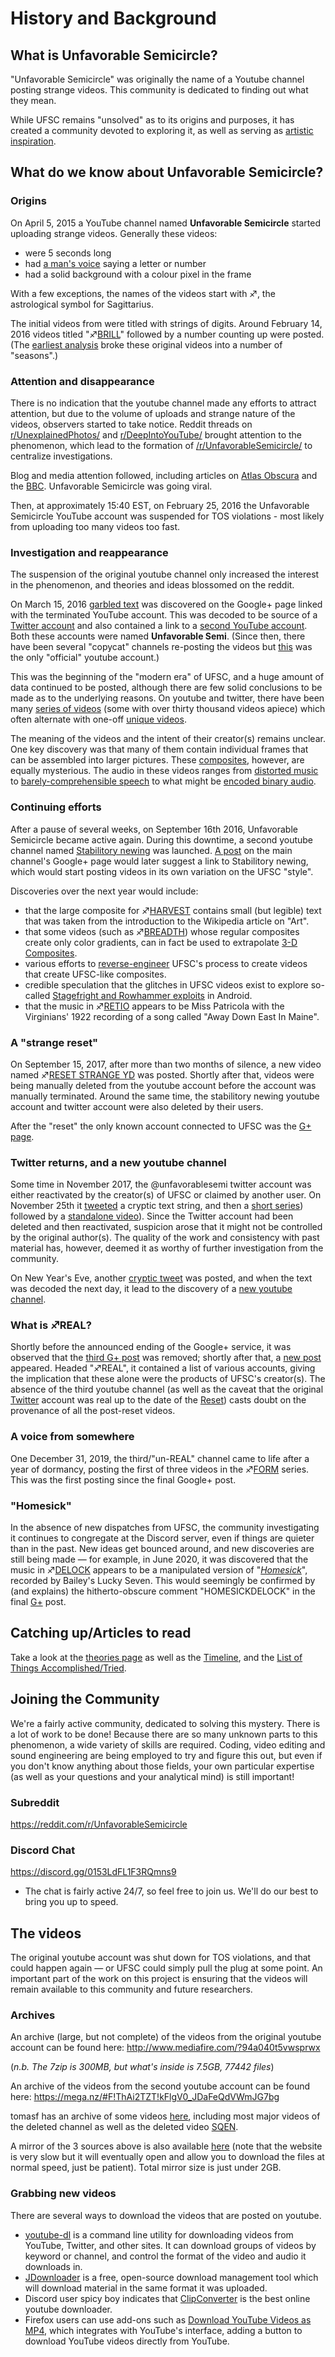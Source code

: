 # History and Background

## What is Unfavorable Semicircle?

"Unfavorable Semicircle" was originally the name of a Youtube channel posting strange
videos. This community is dedicated to finding out what they mean.

While UFSC remains "unsolved" as to its origins and purposes, it has
created a community devoted to exploring it, as well as serving as [artistic inspiration](Art_inspired_by_UFSC "wikilink").

## What do we know about Unfavorable Semicircle?

### Origins

On April 5, 2015 a YouTube channel named **Unfavorable Semicircle**
started uploading strange videos. Generally these videos:

  - were 5 seconds long
  - had [a man's voice](Unknown_Voice "wikilink") saying a letter or
    number
  - had a solid background with a colour pixel in the frame

With a few exceptions, the names of the videos start with ♐, the
astrological symbol for Sagittarius.

The initial videos from were titled with strings of digits. Around
February 14, 2016 videos titled "♐[BRILL](BRILL "wikilink")" followed by
a number counting up were posted. (The [earliest analysis](https://www.reddit.com/r/UnfavorableSemicircle/comments/46zwat/breakdown_of_todays_findings_february_22nd_2016/)
broke these original videos into a number of "seasons".)

### Attention and disappearance

There is no indication that the youtube channel made any efforts to
attract attention, but due to the volume of uploads and strange nature
of the videos, observers started to take notice. Reddit threads on
[r/UnexplainedPhotos/](https://www.reddit.com/r/UnexplainedPhotos/comments/392asu/for_the_last_two_months_this_youtube_channel_has/)
and
[r/DeepIntoYouTube/](https://www.reddit.com/r/DeepIntoYouTube/comments/46ib34/this_youtube_account_has_been_uploading_about_2/)
brought attention to the phenomenon, which lead to the formation of
[/r/UnfavorableSemicircle/](https://www.reddit.com/r/UnfavorableSemicircle/)
to centralize investigations.

Blog and media attention followed, including articles on [Atlas Obscura](http://www.atlasobscura.com/articles/the-unsettling-mystery-of-the-creepiest-channel-on-youtube)
and the
[BBC](http://www.bbc.com/future/story/20160225-the-quest-to-solve-youtubes-strangest-mystery).
Unfavorable Semicircle was going viral.

Then, at approximately 15:40 EST, on February 25, 2016 the Unfavorable
Semicircle YouTube account was suspended for TOS violations - most
likely from uploading too many videos too fast.

### Investigation and reappearance

The suspension of the original youtube channel only increased the
interest in the phenomenon, and theories and ideas blossomed on the
reddit.

On March 15, 2016 [garbled text](G+_post_1 "wikilink") was discovered on
the Google+ page linked with the terminated YouTube account. This was
decoded to be source of a [Twitter account](https://twitter.com/unfavorablesemi) and also contained a link
to a [second YouTube account](https://www.youtube.com/channel/UCLEBJyqL1KKsKKz_aBqfPaQ). Both
these accounts were named **Unfavorable Semi**. (Since then, there have
been several "copycat" channels re-posting the videos but
[this](https://www.youtube.com/channel/UCLEBJyqL1KKsKKz_aBqfPaQ) was the
only "official" youtube account.)

This was the beginning of the "modern era" of UFSC, and a huge amount of
data continued to be posted, although there are few solid conclusions to
be made as to the underlying reasons. On youtube and twitter, there have
been many [series of videos](List_of_Series "wikilink") (some with over
thirty thousand videos apiece) which often alternate with one-off
[unique videos](List_of_videos_without_series "wikilink").

The meaning of the videos and the intent of their creator(s) remains
unclear. One key discovery was that many of them contain individual
frames that can be assembled into larger pictures. These
[composites](Composite_visual_overview "wikilink"), however, are equally
mysterious. The audio in these videos ranges from [distorted music](RETIO "wikilink") to [barely-comprehensible
speech](CREM "wikilink") to what might be [encoded binary
audio](CAB "wikilink").

### Continuing efforts

After a pause of several weeks, on September 16th 2016, Unfavorable
Semicircle became active again. During this downtime, a second youtube
channel named [Stabilitory newing](Stabilitory_newing "wikilink") was
launched. [A post](G+_post_3 "wikilink") on the main channel's Google+
page would later suggest a link to Stabilitory newing, which would start
posting videos in its own variation on the UFSC "style".

Discoveries over the next year would include:

  - that the large composite for ♐[HARVEST](HARVEST "wikilink") contains
    small (but legible) text that was taken from the introduction to the
    Wikipedia article on "Art".
  - that some videos (such as ♐[BREADTH](BREADTH "wikilink")) whose
    regular composites create only color gradients, can in fact be used
    to extrapolate [ 3-D Composites](3D_Composite "wikilink").
  - various efforts to
    [reverse-engineer](Reverse_Engineering_Attempts "wikilink") UFSC's
    process to create videos that create UFSC-like composites.
  - credible speculation that the glitches in UFSC videos exist to
    explore so-called [ Stagefright and Rowhammer exploits](UFSC,_Stagefright_and_Rowhammer_exploits "wikilink") in
    Android.
  - that the music in ♐[RETIO](RETIO "wikilink") appears to be Miss
    Patricola with the Virginians' 1922 recording of a song called "Away
    Down East In Maine".

### A "strange reset"

On September 15, 2017, after more than two months of silence, a new
video named ♐[RESET STRANGE YD](RESET_STRANGE_YD "wikilink") was posted.
Shortly after that, videos were being manually deleted from the youtube
account before the account was manually terminated. Around the same
time, the stabilitory newing youtube account and twitter account were
also deleted by their users.

After the "reset" the only known account connected to UFSC was the [G+ page](https://plus.google.com/100522957117354193465).

### Twitter returns, and a new youtube channel

Some time in November 2017, the @unfavorablesemi twitter account was
either reactivated by the creator(s) of UFSC or claimed by another user.
On November 25th it
[tweeted](https://twitter.com/unfavorablesemi/status/934524815863701504)
a cryptic text string, and then a [short series](FMI "wikilink"))
followed by a [standalone video](DDR_DONE "wikilink")).
Since the Twitter account had been deleted and then reactivated,
suspicion arose that it might not be controlled by the original author(s). The
quality of the work and consistency with past material has, however,
deemed it as worthy of further investigation from the community.

On New Year's Eve, another [cryptic tweet](NYE_tweet "wikilink") was
posted, and when the text was decoded the next day, it lead to the
discovery of a [new youtube channel](3rd_youtube_channel "wikilink").

### What is ♐REAL?

Shortly before the announced ending of the Google+ service, it was
observed that the [third G+ post](Google_Plus#G.2B_post_3 "wikilink")
was removed; shortly after that, a [new post](Google_Plus#G.2B_post_4 "wikilink") appeared. Headed "♐REAL", it
contained a list of various accounts, giving the implication that these
alone were the products of UFSC's creator(s). The absence of the third youtube
channel (as well as the caveat that the original
[Twitter](Twitter "wikilink") account was real up to the date of the
[Reset](RESET_STRANGE_YD "wikilink")) casts doubt on the provenance of
all the post-reset videos.

### A voice from somewhere

One December 31, 2019, the third/"un-REAL" channel came to life after a
year of dormancy, posting the first of three videos in the
♐[FORM](FORM "wikilink") series. This was the first posting since the
final Google+ post.

### "Homesick"
In the absence of new dispatches from UFSC, the community investigating it continues to congregate at the Discord server, even if things are quieter than in the past. New ideas get bounced around, and new discoveries are still being made — for example, in June 2020, it was discovered that the music in ♐[DELOCK](DELOCK "wikilink") appears to be a manipulated version of "[*Homesick*](https://youtu.be/Mw6n1LuMaBQ)", recorded by Bailey's Lucky Seven. This would seemingly be confirmed by (and explains) the hitherto-obscure comment "HOMESICKDELOCK" in the final [G+](Google_Plus "wikilink") post.

## Catching up/Articles to read

Take a look at the [theories page](List_of_Theories "wikilink") as well
as the [Timeline](Timeline "wikilink"), and the [List of Things
Accomplished/Tried](List_of_Things_Accomplished_Tried "wikilink").

## Joining the Community

We're a fairly active community, dedicated to solving this mystery.
There is a lot of work to be done\! Because there are so many unknown
parts to this phenomenon, a wide variety of skills are required. Coding,
video editing and sound engineering are being employed to try and figure
this out, but even if you don't know anything about those fields, your
own particular expertise (as well as your questions and your analytical
mind) is still important\!

### Subreddit

<https://reddit.com/r/UnfavorableSemicircle>

### Discord Chat

<https://discord.gg/0153LdFL1F3RQmns9>

  - The chat is fairly active 24/7, so feel free to join us. We'll do
    our best to bring you up to speed.

## The videos

The original youtube account was shut down for TOS violations, and that
could happen again — or UFSC could simply pull the plug at some point.
An important part of the work on this project is ensuring that the
videos will remain available to this community and future researchers.

### Archives

An archive (large, but not complete) of the videos from the original
youtube account can be found here:
<http://www.mediafire.com/?94a040t5vwsprwx>

(*n.b. The 7zip is 300MB, but what's inside is 7.5GB, 77442 files*)

An archive of the videos from the second youtube account can be found
here: <https://mega.nz/#F!ThAi2TZT!kFlgV0_JDaFeQdVWmJG7bg>

tomasf has an archive of some videos
[here](http://tomasf.se/projects/semi/videos/), including most major
videos of the deleted channel as well as the deleted video
[SQEN](SQEN "wikilink").

A mirror of the 3 sources above is also available
[here](https://ufsc1654.blaucloud.de/index.php/s/ldXZzjZVuLPAXS0) (note
that the website is very slow but it will eventually open and allow you
to download the files at normal speed, just be patient). Total mirror
size is just under 2GB.

### Grabbing new videos

There are several ways to download the videos that are posted on
youtube.

  - [youtube-dl](https://rg3.github.io/youtube-dl) is a command line
    utility for downloading videos from YouTube, Twitter, and other
    sites. It can download groups of videos by keyword or channel, and
    control the format of the video and audio it downloads in.
  - [JDownloader](http://jdownloader.org/) is a free, open-source
    download management tool which will download material in the same
    format it was uploaded.
  - Discord user spicy boy indicates that
    [ClipConverter](http://www.clipconverter.cc/) is the best online
    youtube downloader.
  - Firefox users can use add-ons such as [Download YouTube Videos as MP4](https://github.com/gantt/downloadyoutube), which integrates
    with YouTube's interface, adding a button to download YouTube videos
    directly from YouTube.
